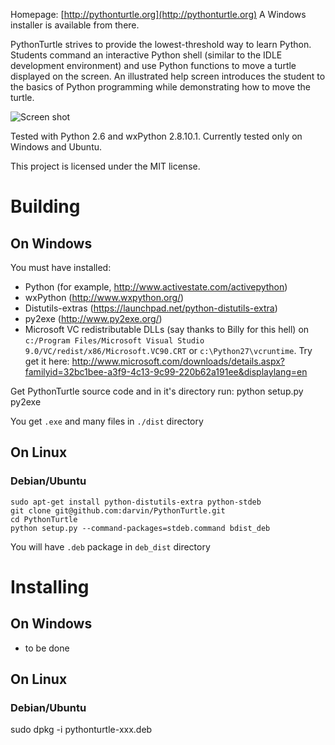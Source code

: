 Homepage: [http://pythonturtle.org](http://pythonturtle.org)
A Windows installer is available from there.

PythonTurtle strives to provide the lowest-threshold way to learn Python. Students command an interactive Python shell (similar to the IDLE development environment) and use Python functions to move a turtle displayed on the screen. An illustrated help screen introduces the student to the basics of Python programming while demonstrating how to move the turtle.

![Screen shot](http://pythonturtle.org/screenshot.gif)

Tested with Python 2.6 and wxPython 2.8.10.1. Currently tested only on Windows and Ubuntu.

This project is licensed under the MIT license.

# Building

## On Windows

You must have installed:
 * Python (for example, http://www.activestate.com/activepython)
 * wxPython (http://www.wxpython.org/)
 * Distutils-extras (https://launchpad.net/python-distutils-extra)
 * py2exe (http://www.py2exe.org/)
 * Microsoft VC redistributable DLLs (say thanks to Billy for this hell) on `c:/Program Files/Microsoft Visual Studio 9.0/VC/redist/x86/Microsoft.VC90.CRT` or `c:\Python27\vcruntime`. Try get it here: http://www.microsoft.com/downloads/details.aspx?familyid=32bc1bee-a3f9-4c13-9c99-220b62a191ee&displaylang=en

Get PythonTurtle source code and in it's directory run:
    python setup.py py2exe

You get `.exe` and many files in `./dist` directory

## On Linux

### Debian/Ubuntu

    sudo apt-get install python-distutils-extra python-stdeb 
    git clone git@github.com:darvin/PythonTurtle.git
    cd PythonTurtle
    python setup.py --command-packages=stdeb.command bdist_deb

You will have `.deb` package in `deb_dist` directory


# Installing

## On Windows

- to be done

## On Linux

### Debian/Ubuntu

   sudo dpkg -i pythonturtle-xxx.deb

